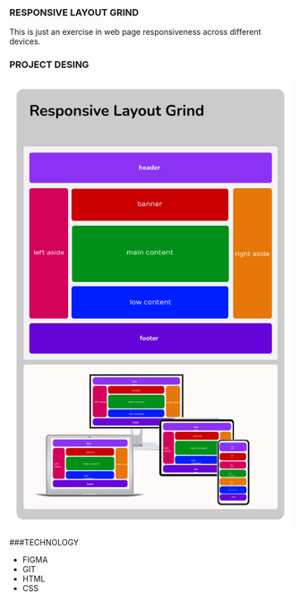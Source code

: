 ### RESPONSIVE LAYOUT GRIND 

This is just an exercise in web page responsiveness across different devices.

###  PROJECT DESING

![VIEW](docs/desing.png)

###TECHNOLOGY
- FIGMA
- GIT
- HTML
- CSS
